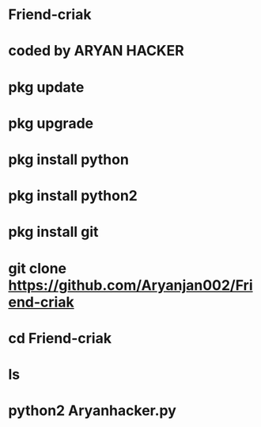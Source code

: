 #  Friend-criak
# coded by ARYAN HACKER 
# pkg update 
# pkg upgrade 
# pkg install python 
# pkg install python2 
# pkg install git 
# git clone https://github.com/Aryanjan002/Friend-criak
# cd Friend-criak
# ls
# python2 Aryanhacker.py
